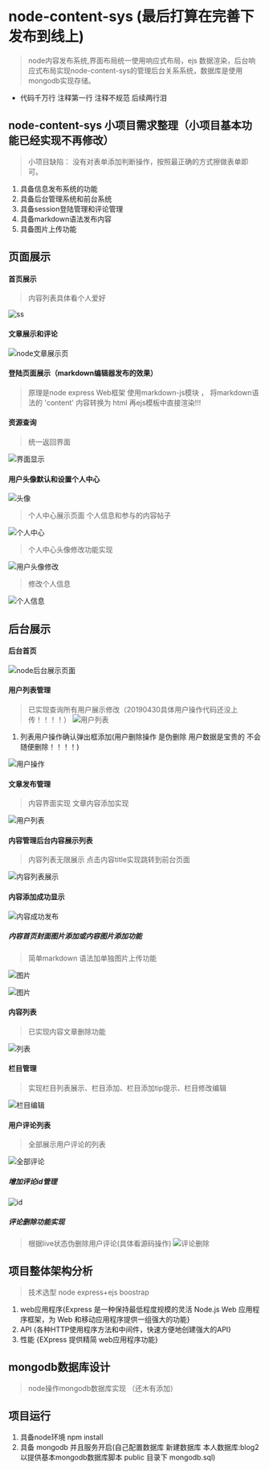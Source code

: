 # node-content-sys (最后打算在完善下 发布到线上)
>node内容发布系统,界面布局统一使用响应式布局，ejs 数据渲染，后台响应式布局实现node-content-sys的管理后台关系系统，数据库是使用mongodb实现存储。

* 代码千万行 注释第一行 注释不规范 后续两行泪
## node-content-sys 小项目需求整理（小项目基本功能已经实现不再修改）
> 小项目缺陷： 没有对表单添加判断操作，按照最正确的方式擦做表单即可。
1. 具备信息发布系统的功能
2. 具备后台管理系统和前台系统
3. 具备session登陆管理和评论管理
4. 具备markdown语法发布内容
5. 具备图片上传功能
## 页面展示
#### 首页展示
  > 内容列表具体看个人爱好
  
![ss](/public/img/ii.png)  

#### 文章展示和评论

 ![node文章展示页](/public/img/views.png)
 
#### 登陆页面展示（markdown编辑器发布的效果）

> 原理是node express Web框架 使用markdown-js模块 ， 将markdown语法的 'content' 内容转换为 html 再ejs模板中直接渲染!!!

 
 #### 资源查询
 
 > 统一返回界面
 
 ![界面显示](/public/img/none.png)
 
#### 用户头像默认和设置个人中心
 
![头像](/public/img/tt.png)
 
> 个人中心展示页面 个人信息和参与的内容帖子

![个人中心](/public/img/center.png)

> 个人中心头像修改功能实现

![用户头像修改](/public/img/ct2.png) 
 
> 修改个人信息

![个人信息](/public/img/more.png) 
 
## 后台展示

#### 后台首页
 ![node后台展示页面](/public/img/c.jpg)
#### 用户列表管理
> 已实现查询所有用户展示修改（20190430具体用户操作代码还没上传！！！！）
![用户列表](/public/img/f.png)

1. 列表用户操作确认弹出框添加(用户删除操作 是伪删除 用户数据是宝贵的 不会随便删除！！！！)

![用户操作](/public/img/aa.png)
#### 文章发布管理 
> 内容界面实现 文章内容添加实现

![用户列表](/public/img/SS.png)

#### 内容管理后台内容展示列表 

> 内容列表无限展示 点击内容title实现跳转到前台页面

![内容列表展示](/public/img/QQ.jpg)


#### 内容添加成功显示

![内容成功发布](/public/img/add.png)

##### 内容首页封面图片添加或内容图片添加功能
> 简单markdown 语法加单独图片上传功能

![图片](/public/img/p1.png)

![图片](/public/img/p2.png)

#### 内容列表
> 已实现内容文章删除功能

![列表](/public/img/LL.png)

#### 栏目管理
> 实现栏目列表展示、栏目添加、栏目添加tip提示、栏目修改编辑

![栏目编辑](/public/img/CC.png)

#### 用户评论列表

>全部展示用户评论的列表

![全部评论](/public/img/comments.png) 

##### 增加评论id管理
![id](/public/img/id.png)

##### 评论删除功能实现
> 根据live状态伪删除用户评论(具体看源码操作)
![评论删除](/public/img/admin_delete.png)



## 项目整体架构分析
> 技术选型 node express+ejs boostrap
 
1. web应用程序{Express 是一种保持最低程度规模的灵活 Node.js Web 应用程序框架，为 Web 和移动应用程序提供一组强大的功能}
2. API {各种HTTP使用程序方法和中间件，快速方便地创建强大的API}
3. 性能 {EXpress 提供精简 web应用程序功能}



## mongodb数据库设计
> node操作mongodb数据库实现 （还木有添加）

## 项目运行
1. 具备node环境 npm install
2. 具备 mongodb 并且服务开启(自己配置数据库 新建数据库 本人数据库:blog2 以提供基本mongodb数据库脚本 public 目录下 mongodb.sql)

   



